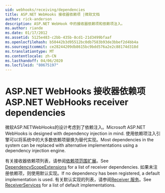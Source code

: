 ```yaml
---
uid: webhooks/receiving/dependencies
title: ASP.NET WebHooks 接收器依赖项 |微软文档
author: rick-anderson
description: ASP.NET WebHook 中的接收器依赖项和依赖项注入。
ms.author: riande
ms.date: 01/17/2012
ms.assetid: 5125e483-c2bb-435b-8cd1-21d3499bfaaf
ms.openlocfilehash: b50442b3d95512bc0db7583b93de3bbef2d4bb4a
ms.sourcegitcommit: ce28244209db8615bc9bdd576a2e2c88174d318d
ms.translationtype: MT
ms.contentlocale: zh-CN
ms.lasthandoff: 04/06/2020
ms.locfileid: "80675197"
---
```

# <a name="aspnet-webhooks-receiver-dependencies"></a><span data-ttu-id="d2ad5-103">ASP.NET WebHooks 接收器依赖项</span><span class="sxs-lookup"><span data-stu-id="d2ad5-103">ASP.NET WebHooks receiver dependencies</span></span>

<span data-ttu-id="d2ad5-104">微软ASP.NETWebHooks的设计考虑到了依赖注入。</span><span class="sxs-lookup"><span data-stu-id="d2ad5-104">Microsoft ASP.NET WebHooks is designed with dependency injection in mind.</span></span> <span data-ttu-id="d2ad5-105">使用依赖项注入引擎可以将系统中的大多数依赖项替换为替代实现。</span><span class="sxs-lookup"><span data-stu-id="d2ad5-105">Most dependencies in the system can be replaced with alternative implementations using a dependency injection engine.</span></span>

<span data-ttu-id="d2ad5-106">有关接收器依赖项列表，请参阅[依赖项范围扩展](https://github.com/aspnet/aspnetWebHooks/blob/master/src/Microsoft.AspNet.WebHooks.Receivers/Extensions/DependencyScopeExtensions.cs)。</span><span class="sxs-lookup"><span data-stu-id="d2ad5-106">See [DependencyScopeExtensions](https://github.com/aspnet/aspnetWebHooks/blob/master/src/Microsoft.AspNet.WebHooks.Receivers/Extensions/DependencyScopeExtensions.cs) for a list of receiver dependencies.</span></span> <span data-ttu-id="d2ad5-107">如果未注册依赖项，则使用默认实现。</span><span class="sxs-lookup"><span data-stu-id="d2ad5-107">If no dependency has been registered, a default implementation is used.</span></span> <span data-ttu-id="d2ad5-108">有关默认实现的列表，请参阅[Receiver 服务](https://github.com/aspnet/aspnetWebHooks/blob/master/src/Microsoft.AspNet.WebHooks.Receivers/Services/ReceiverServices.cs)。</span><span class="sxs-lookup"><span data-stu-id="d2ad5-108">See [ReceiverServices](https://github.com/aspnet/aspnetWebHooks/blob/master/src/Microsoft.AspNet.WebHooks.Receivers/Services/ReceiverServices.cs) for a list of default implementations.</span></span>
